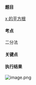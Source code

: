 #### 题目

[x 的平方根 ](https://leetcode.cn/problems/sqrtx/)

#### 考点

二分法

#### 关键点


#### 执行结果

![image.png](https://pic.leetcode-cn.com/1653749602-GQrnmb-image.png)
